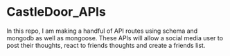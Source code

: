 # CastleDoor_APIs
In this repo, I am making a handful of API routes using schema and mongodb as well as mongoose. These APIs will allow a social media user to post their thoughts, react to friends thoughts and create a friends list.

